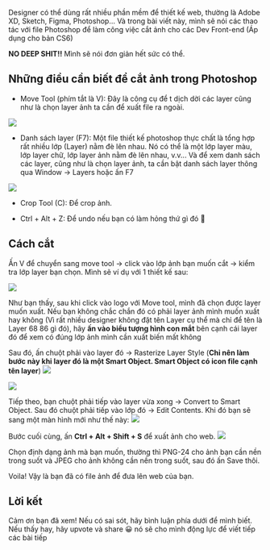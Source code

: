 Designer có thể dùng rất nhiều phần mềm để thiết kế web, thường là Adobe XD, Sketch, Figma, Photoshop... Và trong bài viết này, mình sẽ nói các thao tác với file Photoshop để làm công việc cắt ảnh cho các Dev Front-end (Áp dụng cho bản CS6)

**NO DEEP SHIT!!** Mình sẽ nói đơn giản hết sức có thể.

## Những điều cần biết để cắt ảnh trong Photoshop
- Move Tool (phím tắt là V): Đây là công cụ để t dịch dời các layer cũng như là chọn layer ảnh ta cần để xuất file ra ngoài.

![](https://images.viblo.asia/969a55f7-b098-44ed-91c6-42593f14c788.png)

- Danh sách layer (F7): Một file thiết kế photoshop thực chất là tổng hợp rất nhiều lớp (Layer) nằm đè lên nhau. Nó có thể là một lớp layer màu, lớp layer chữ, lớp layer ảnh nằm đè lên nhau, v.v...
Và để xem danh sách các layer, cũng như là chọn layer ảnh, ta cần bật danh sách layer thông qua Window -> Layers hoặc ấn F7

![](https://images.viblo.asia/3352d8ad-4a6e-4b89-86cb-7f0b9bca7a58.png)

- Crop Tool (C): Để crop ảnh.

- Ctrl + Alt + Z: Để undo nếu bạn có làm hỏng thứ gì đó :grimacing:

## Cách cắt
Ấn V để chuyển sang move tool -> click vào lớp ảnh bạn muốn cắt -> kiểm tra lớp layer bạn chọn. Mình sẽ ví dụ với 1 thiết kế sau:

![](https://images.viblo.asia/3b41ef41-2e75-4e52-8f13-61007e14246e.png)

Như bạn thấy, sau khi click vào logo với Move tool, mình đã chọn được layer muốn xuất. Nếu bạn không chắc chắn đó có phải layer ảnh mình muốn xuất hay không (Vì rất nhiều designer không đặt tên Layer cụ thể mà chỉ để tên là Layer 68 86 gì đó), hãy **ấn vào biểu tượng hình con mắt** bên cạnh cái layer đó để xem có đúng lớp ảnh mình cần xuất biến mất không

Sau đó, ấn chuột phải vào layer đó -> Rasterize Layer Style (**Chỉ nên làm bước này khi layer đó là một Smart Object. Smart Object có icon file cạnh tên layer**) ![](https://images.viblo.asia/9004ef51-1845-4db5-90ce-ca712dced83a.jpg)

![](https://images.viblo.asia/410c1134-8ba6-4603-a4e3-94171204c72f.png)

Tiếp theo, bạn chuột phải tiếp vào layer vừa xong -> Convert to Smart Object. Sau đó chuột phải tiếp vào lớp đó -> Edit Contents. Khi đó bạn sẽ sang một màn hình mới như thế này: 
![](https://images.viblo.asia/8006b023-baf8-47e4-bf8b-25ed377f7331.png)

Bước cuối cùng, ấn **Ctrl + Alt + Shift + S** để xuất ảnh cho web.
![](https://images.viblo.asia/ef0478a7-94d8-4bb7-bc26-d59dde5f7a6b.png)

Chọn định dạng ảnh mà bạn muốn, thường thì PNG-24 cho ảnh bạn cần nền trong suốt và JPEG cho ảnh không cần nền trong suốt, sau đó ấn Save thôi.

Voila! Vậy là bạn đã có file ảnh để đưa lên web của bạn.

## Lời kết
Cảm ơn bạn đã xem! Nếu có sai sót, hãy bình luận phía dưới để mình biết. Nếu thấy hay, hãy upvote và share :grinning: nó sẽ cho mình động lực để viết tiếp các bài tiếp